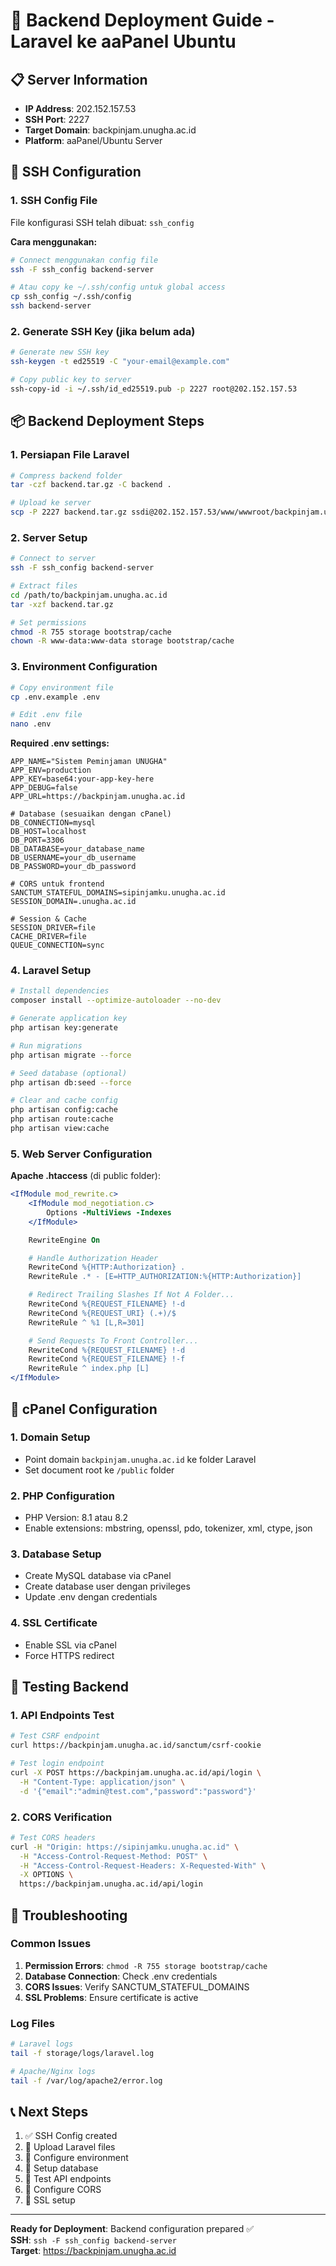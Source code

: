 # 🚀 Backend Deployment Guide - Laravel ke aaPanel Ubuntu

## 📋 Server Information
- **IP Address**: 202.152.157.53
- **SSH Port**: 2227
- **Target Domain**: backpinjam.unugha.ac.id
- **Platform**: aaPanel/Ubuntu Server

## 🔐 SSH Configuration

### 1. SSH Config File
File konfigurasi SSH telah dibuat: `ssh_config`

**Cara menggunakan:**
```bash
# Connect menggunakan config file
ssh -F ssh_config backend-server

# Atau copy ke ~/.ssh/config untuk global access
cp ssh_config ~/.ssh/config
ssh backend-server
```

### 2. Generate SSH Key (jika belum ada)
```bash
# Generate new SSH key
ssh-keygen -t ed25519 -C "your-email@example.com"

# Copy public key to server
ssh-copy-id -i ~/.ssh/id_ed25519.pub -p 2227 root@202.152.157.53
```

## 📦 Backend Deployment Steps

### 1. Persiapan File Laravel
```bash
# Compress backend folder
tar -czf backend.tar.gz -C backend .

# Upload ke server
scp -P 2227 backend.tar.gz ssdi@202.152.157.53/www/wwwroot/backpinjam.unugha.ac.id/
```

### 2. Server Setup
```bash
# Connect to server
ssh -F ssh_config backend-server

# Extract files
cd /path/to/backpinjam.unugha.ac.id
tar -xzf backend.tar.gz

# Set permissions
chmod -R 755 storage bootstrap/cache
chown -R www-data:www-data storage bootstrap/cache
```

### 3. Environment Configuration
```bash
# Copy environment file
cp .env.example .env

# Edit .env file
nano .env
```

**Required .env settings:**
```env
APP_NAME="Sistem Peminjaman UNUGHA"
APP_ENV=production
APP_KEY=base64:your-app-key-here
APP_DEBUG=false
APP_URL=https://backpinjam.unugha.ac.id

# Database (sesuaikan dengan cPanel)
DB_CONNECTION=mysql
DB_HOST=localhost
DB_PORT=3306
DB_DATABASE=your_database_name
DB_USERNAME=your_db_username
DB_PASSWORD=your_db_password

# CORS untuk frontend
SANCTUM_STATEFUL_DOMAINS=sipinjamku.unugha.ac.id
SESSION_DOMAIN=.unugha.ac.id

# Session & Cache
SESSION_DRIVER=file
CACHE_DRIVER=file
QUEUE_CONNECTION=sync
```

### 4. Laravel Setup
```bash
# Install dependencies
composer install --optimize-autoloader --no-dev

# Generate application key
php artisan key:generate

# Run migrations
php artisan migrate --force

# Seed database (optional)
php artisan db:seed --force

# Clear and cache config
php artisan config:cache
php artisan route:cache
php artisan view:cache
```

### 5. Web Server Configuration

**Apache .htaccess** (di public folder):
```apache
<IfModule mod_rewrite.c>
    <IfModule mod_negotiation.c>
        Options -MultiViews -Indexes
    </IfModule>

    RewriteEngine On

    # Handle Authorization Header
    RewriteCond %{HTTP:Authorization} .
    RewriteRule .* - [E=HTTP_AUTHORIZATION:%{HTTP:Authorization}]

    # Redirect Trailing Slashes If Not A Folder...
    RewriteCond %{REQUEST_FILENAME} !-d
    RewriteCond %{REQUEST_URI} (.+)/$
    RewriteRule ^ %1 [L,R=301]

    # Send Requests To Front Controller...
    RewriteCond %{REQUEST_FILENAME} !-d
    RewriteCond %{REQUEST_FILENAME} !-f
    RewriteRule ^ index.php [L]
</IfModule>
```

## 🔧 cPanel Configuration

### 1. Domain Setup
- Point domain `backpinjam.unugha.ac.id` ke folder Laravel
- Set document root ke `/public` folder

### 2. PHP Configuration
- PHP Version: 8.1 atau 8.2
- Enable extensions: mbstring, openssl, pdo, tokenizer, xml, ctype, json

### 3. Database Setup
- Create MySQL database via cPanel
- Create database user dengan privileges
- Update .env dengan credentials

### 4. SSL Certificate
- Enable SSL via cPanel
- Force HTTPS redirect

## 🧪 Testing Backend

### 1. API Endpoints Test
```bash
# Test CSRF endpoint
curl https://backpinjam.unugha.ac.id/sanctum/csrf-cookie

# Test login endpoint
curl -X POST https://backpinjam.unugha.ac.id/api/login \
  -H "Content-Type: application/json" \
  -d '{"email":"admin@test.com","password":"password"}'
```

### 2. CORS Verification
```bash
# Test CORS headers
curl -H "Origin: https://sipinjamku.unugha.ac.id" \
  -H "Access-Control-Request-Method: POST" \
  -H "Access-Control-Request-Headers: X-Requested-With" \
  -X OPTIONS \
  https://backpinjam.unugha.ac.id/api/login
```

## 🐛 Troubleshooting

### Common Issues
1. **Permission Errors**: `chmod -R 755 storage bootstrap/cache`
2. **Database Connection**: Check .env credentials
3. **CORS Issues**: Verify SANCTUM_STATEFUL_DOMAINS
4. **SSL Problems**: Ensure certificate is active

### Log Files
```bash
# Laravel logs
tail -f storage/logs/laravel.log

# Apache/Nginx logs
tail -f /var/log/apache2/error.log
```

## 📞 Next Steps

1. ✅ SSH Config created
2. 🔄 Upload Laravel files
3. 🔄 Configure environment
4. 🔄 Setup database
5. 🔄 Test API endpoints
6. 🔄 Configure CORS
7. 🔄 SSL setup

---
**Ready for Deployment**: Backend configuration prepared ✅  
**SSH**: `ssh -F ssh_config backend-server`  
**Target**: https://backpinjam.unugha.ac.id
